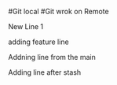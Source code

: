 #Git local
#Git wrok on Remote


New Line 1


adding feature line

Addning line from the main

Adding line after stash
